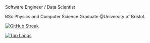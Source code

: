 Software Engineer / Data Scientist

BSc Physics and Computer Science Graduate @University of Bristol.

[![GitHub Streak](http://github-readme-streak-stats.herokuapp.com?user=tomthepeach&theme=dark&background=000000)](https://git.io/streak-stats)

[![Top Langs](https://github-readme-stats.vercel.app/api/top-langs/?username=tomthepeach&layout=compact&theme=vision-friendly-dark)](https://github.com/anuraghazra/github-readme-stats)
